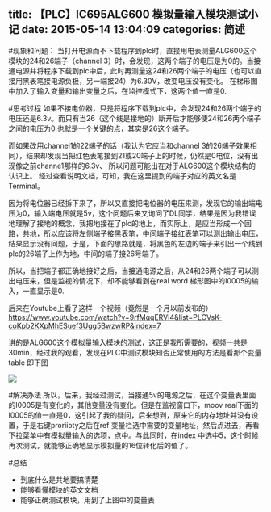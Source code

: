 title: 【PLC】IC695ALG600 模拟量输入模块测试小记
date: 2015-05-14 13:04:09
categories: 简述
  --- 


#现象和问题：
当打开电源而不下载程序到plc时，直接用电表测量ALG600这个模块的24和26端子（channel 3）时，会发现，这两个端子的电压是为0的。当接通电源并将程序下载到plc中后，此时再测量这24和26两个端子的电压（也可以直接用黑表笔接电源负极，另一端接24）为6.30V，改变电压没有变化。
在梯形图中加入了输入变量和输出变量之后，在监控模式下，这两个值一直是0.

#思考过程
如果不接电位器，只是将程序下载到plc中，会发现24和26两个端子的电压还是6.3v。而只有当26（这个线是接地的）断开后才能够使24和26两个端子之间的电压为0.也就是一个关键的点，其实是26这个端子。

而如果改用channel1的22端子的话（我认为它应当和channel 3的26端子效果相同），结果却发现当把红色表笔接到21或20端子上的时候，仍然是0电位，没有出现像之前channe1那样的6.3v、
所以问题可能出在对于ALG600这个模块结构的认识上。
经过查看说明文档，可知，我在这里提到的端子对应的英文名是：Terminal。

因为将电位器已经拆下来了，所以又直接把电位器的电压来测，发现它的输出端电压为0，输入端电压就是5v，这个问题后来又询问了DL同学，结果是因为我错误地理解了接地的概念，我把地接在了plc的地上，而实际上，是应当形成一个回路，共地，所以应该将左侧端子接黑表笔，中间端子接红表笔可以测出输出电压，结果显示没有问题，于是，下面的思路就是，将黑色的左边的端子来引出一个线到plc的26端子上作为地，中间的端子接26号端子。

所以，当把端子都正确地接好之后，当接通电源之后，从24和26两个端子可以测出电压来，但是监视的情况下，却不能够看到在real word 梯形图中的I0005的输入，一直显示是0.


后来在Youtube上看了这样一个视频（竟然是一个月以前发布的）
https://www.youtube.com/watch?v=9rfMqqERVI4&list=PLCVsK-coKpb2KXpMhESuef3Ugg5BwzwRP&index=7

讲的是ALG600这个模拟量输入模块的测试，这正是我所需要的，视频一共是30min，经过我的观看，发现在PLC中测试模块知否正常使用的方法是看那个变量table
即下图

![](http://ww3.sinaimg.cn/mw1024/63a3d9b7jw1es3oqp4s6sj21kw16o7ru.jpg)

#解决办法
所以，后来，我经过测试，当接通5v的电源之后，在这个变量表里面的I0005是有变化的，其他变量没有变化。但是在监视窗口下，moov real下面的I0005的值一直是0，这引起了我的疑问，后来想到，原来它的内存地址并没有设置，于是右键proriioty之后在ref 变量栏选中需要的变量地址，然后点进去，再看下拉菜单中有模拟量输入的选项，点中。与此同时，在index 中选中5，这个时候再次测试，就能够正确地显示模拟量的16位转化后的值了。

#总结
- 到底什么是共地要搞清楚
- 能够看懂模块的英文文档
- 能够正确测试模块，用到了上图中的变量表


